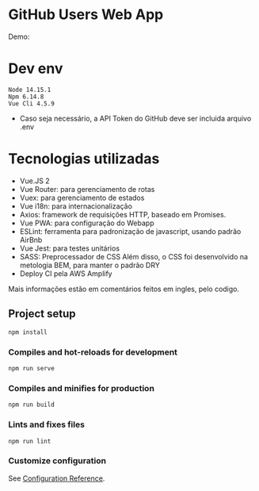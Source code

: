 # GitHub Users Web App

Demo: 
# Dev env
```
Node 14.15.1
Npm 6.14.8
Vue Cli 4.5.9

```
- Caso seja necessário, a API Token do GitHub deve ser incluida arquivo .env

# Tecnologias utilizadas
- Vue.JS 2
- Vue Router: para gerenciamento de rotas
- Vuex: para gerenciamento de estados
- Vue i18n: para internacionalização
- Axios: framework de requisições HTTP, baseado em Promises.
- Vue PWA: para configuração do Webapp
- ESLint: ferramenta para padronização de javascript, usando padrão AirBnb
- Vue Jest: para testes unitários
- SASS: Preprocessador de CSS
  Além disso, o CSS foi desenvolvido na metologia BEM, para manter o padrão DRY
- Deploy CI pela AWS Amplify

Mais informações estão em comentários feitos em ingles, pelo codigo.

## Project setup
```
npm install
```

### Compiles and hot-reloads for development
```
npm run serve
```

### Compiles and minifies for production
```
npm run build
```

### Lints and fixes files
```
npm run lint
```

### Customize configuration
See [Configuration Reference](https://cli.vuejs.org/config/).
